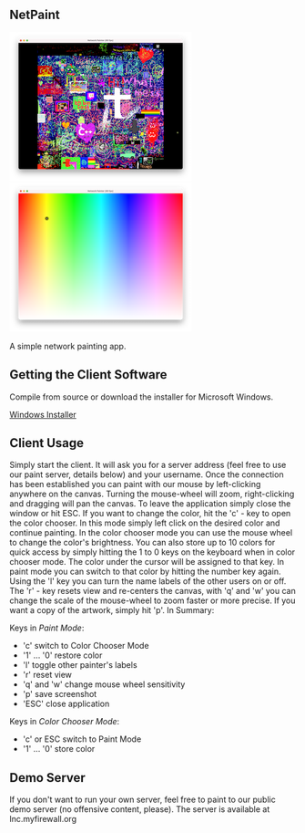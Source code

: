 ## NetPaint

![Main Paint Canavs](screenshot1.png) ![Color Picker](screenshot2.png)

A simple network painting app.

## Getting the Client Software

Compile from source or download the installer for Microsoft Windows.

[Windows Installer](https://github.com/JensDerKrueger/lnc/raw/master/cpp/OpenGL/24_Netpaint/VS/Output/setup.exe)

## Client Usage

Simply start the client. It will ask you for a server address (feel free to use our paint server, details below) and your username. Once the connection has been established you can paint with our mouse by left-clicking anywhere on the canvas. Turning the mouse-wheel will zoom, right-clicking and dragging will pan the canvas. To leave the application simply close the window or hit ESC. If you want to change the color, hit the 'c' - key to open the color chooser. In this mode simply left click on the desired color and continue painting. In the color chooser mode you can use the mouse wheel to change the color's brightness. You can also store up to 10 colors for quick access by simply hitting the 1 to 0 keys on the keyboard when in color chooser mode. The color under the cursor will be assigned to that key. In paint mode you can switch to that color by hitting the number key again. Using the 'l' key you can turn the name labels of the other users on or off. The 'r' - key resets view and re-centers the canvas, with 'q' and 'w' you can change the scale of the mouse-wheel to zoom faster or more precise. If you want a copy of the artwork, simply hit 'p'. In Summary:

Keys in *Paint Mode*:
* 'c' switch to Color Chooser Mode
* '1' ... '0' restore color
* 'l' toggle other painter's labels
* 'r' reset view
* 'q' and 'w' change mouse wheel sensitivity 
* 'p' save screenshot
* 'ESC' close application

Keys in *Color Chooser Mode*:
* 'c' or ESC switch to Paint Mode
* '1' ... '0' store color

## Demo Server

If you don't want to run your own server, feel free to paint to our public demo server (no offensive content, please). The server is available at lnc.myfirewall.org 
